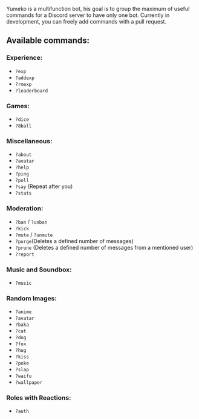 Yumeko is a multifunction bot, his goal is to group the maximum of useful commands for a Discord server to have only one bot. Currently in development, you can freely add commands with a pull request.

## Available commands:

### Experience:
- `?exp`
- `?addexp`
- `?rmexp`
- `?leaderboard`

### Games:
- `?dice`
- `?8ball`

### Miscellaneous:
- `?about`
- `?avatar`
- `?help`
- `?ping`
- `?poll`
- `?say` (Repeat after you)
- `?stats`

### Moderation:
- `?ban` / `?unban`
- `?kick`
- `?mute` / `?unmute`
- `?purge`(Deletes a defined number of messages)
- `?prune` (Deletes a defined number of messages from a mentioned user)
- `?report`

### Music and Soundbox:
- `?music`

### Random Images:
- `?anime`
- `?avatar`
- `?baka`
- `?cat`
- `?dog`
- `?fox`
- `?hug`
- `?kiss`
- `?poke`
- `?slap`
- `?waifu`
- `?wallpaper`

### Roles with Reactions:
- `?auth`
